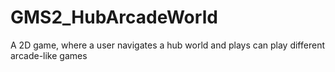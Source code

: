 # GMS2_HubArcadeWorld
 A 2D game, where a user navigates a hub world and plays can play different arcade-like games
